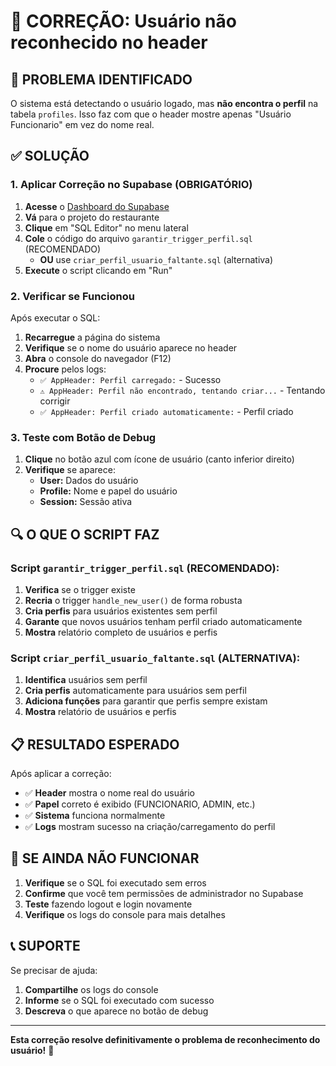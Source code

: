 # 🔧 **CORREÇÃO: Usuário não reconhecido no header**

## 🚨 **PROBLEMA IDENTIFICADO**

O sistema está detectando o usuário logado, mas **não encontra o perfil** na tabela `profiles`. Isso faz com que o header mostre apenas "Usuário Funcionario" em vez do nome real.

## ✅ **SOLUÇÃO**

### **1. Aplicar Correção no Supabase (OBRIGATÓRIO)**

1. **Acesse** o [Dashboard do Supabase](https://supabase.com/dashboard)
2. **Vá** para o projeto do restaurante
3. **Clique** em "SQL Editor" no menu lateral
4. **Cole** o código do arquivo `garantir_trigger_perfil.sql` (RECOMENDADO)
   - **OU** use `criar_perfil_usuario_faltante.sql` (alternativa)
5. **Execute** o script clicando em "Run"

### **2. Verificar se Funcionou**

Após executar o SQL:

1. **Recarregue** a página do sistema
2. **Verifique** se o nome do usuário aparece no header
3. **Abra** o console do navegador (F12)
4. **Procure** pelos logs:
   - `✅ AppHeader: Perfil carregado:` - Sucesso
   - `⚠️ AppHeader: Perfil não encontrado, tentando criar...` - Tentando corrigir
   - `✅ AppHeader: Perfil criado automaticamente:` - Perfil criado

### **3. Teste com Botão de Debug**

1. **Clique** no botão azul com ícone de usuário (canto inferior direito)
2. **Verifique** se aparece:
   - **User:** Dados do usuário
   - **Profile:** Nome e papel do usuário
   - **Session:** Sessão ativa

## 🔍 **O QUE O SCRIPT FAZ**

### **Script `garantir_trigger_perfil.sql` (RECOMENDADO):**
1. **Verifica** se o trigger existe
2. **Recria** o trigger `handle_new_user()` de forma robusta
3. **Cria perfis** para usuários existentes sem perfil
4. **Garante** que novos usuários tenham perfil criado automaticamente
5. **Mostra** relatório completo de usuários e perfis

### **Script `criar_perfil_usuario_faltante.sql` (ALTERNATIVA):**
1. **Identifica** usuários sem perfil
2. **Cria perfis** automaticamente para usuários sem perfil
3. **Adiciona funções** para garantir que perfis sempre existam
4. **Mostra** relatório de usuários e perfis

## 📋 **RESULTADO ESPERADO**

Após aplicar a correção:

- ✅ **Header** mostra o nome real do usuário
- ✅ **Papel** correto é exibido (FUNCIONARIO, ADMIN, etc.)
- ✅ **Sistema** funciona normalmente
- ✅ **Logs** mostram sucesso na criação/carregamento do perfil

## 🚨 **SE AINDA NÃO FUNCIONAR**

1. **Verifique** se o SQL foi executado sem erros
2. **Confirme** que você tem permissões de administrador no Supabase
3. **Teste** fazendo logout e login novamente
4. **Verifique** os logs do console para mais detalhes

## 📞 **SUPORTE**

Se precisar de ajuda:

1. **Compartilhe** os logs do console
2. **Informe** se o SQL foi executado com sucesso
3. **Descreva** o que aparece no botão de debug

---

**Esta correção resolve definitivamente o problema de reconhecimento do usuário!** 🎉

